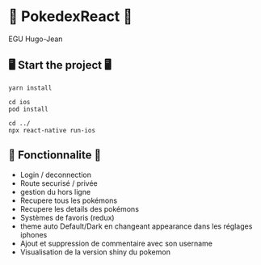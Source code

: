 # 🦄 PokedexReact 🦄

EGU Hugo-Jean

## 🖥️ Start the project 🖥️
```
yarn install

cd ios
pod install

cd ../
npx react-native run-ios
```

## 📖 Fonctionnalite 📖

- Login / deconnection 
- Route securisé / privée
- gestion du hors ligne
- Recupere tous les pokémons
- Recupere les details des pokémons
- Systèmes de favoris (redux)
- theme auto Default/Dark en changeant appearance dans les réglages iphones
- Ajout et suppression de commentaire avec son username 
- Visualisation de la version shiny du pokemon
